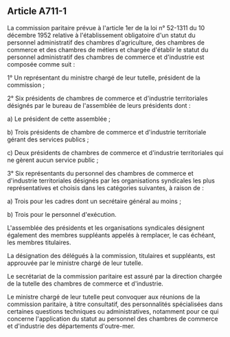 Article A711-1
----
La commission paritaire prévue à l'article 1er de la loi n° 52-1311 du 10
décembre 1952 relative à l'établissement obligatoire d'un statut du personnel
administratif des chambres d'agriculture, des chambres de commerce et des
chambres de métiers et chargée d'établir le statut du personnel administratif
des chambres de commerce et d'industrie est composée comme suit :

1° Un représentant du ministre chargé de leur tutelle, président de la
commission ;

2° Six présidents de chambres de commerce et d'industrie territoriales désignés
par le bureau de l'assemblée de leurs présidents dont :

a) Le président de cette assemblée ;

b) Trois présidents de chambre de commerce et d'industrie territoriale gérant
des services publics ;

c) Deux présidents de chambres de commerce et d'industrie territoriales qui ne
gèrent aucun service public ;

3° Six représentants du personnel des chambres de commerce et d'industrie
territoriales désignés par les organisations syndicales les plus représentatives
et choisis dans les catégories suivantes, à raison de :

a) Trois pour les cadres dont un secrétaire général au moins ;

b) Trois pour le personnel d'exécution.

L'assemblée des présidents et les organisations syndicales désignent également
des membres suppléants appelés à remplacer, le cas échéant, les membres
titulaires.

La désignation des délégués à la commission, titulaires et suppléants, est
approuvée par le ministre chargé de leur tutelle.

Le secrétariat de la commission paritaire est assuré par la direction chargée de
la tutelle des chambres de commerce et d'industrie.

Le ministre chargé de leur tutelle peut convoquer aux réunions de la commission
paritaire, à titre consultatif, des personnalités spécialisées dans certaines
questions techniques ou administratives, notamment pour ce qui concerne
l'application du statut au personnel des chambres de commerce et d'industrie des
départements d'outre-mer.
